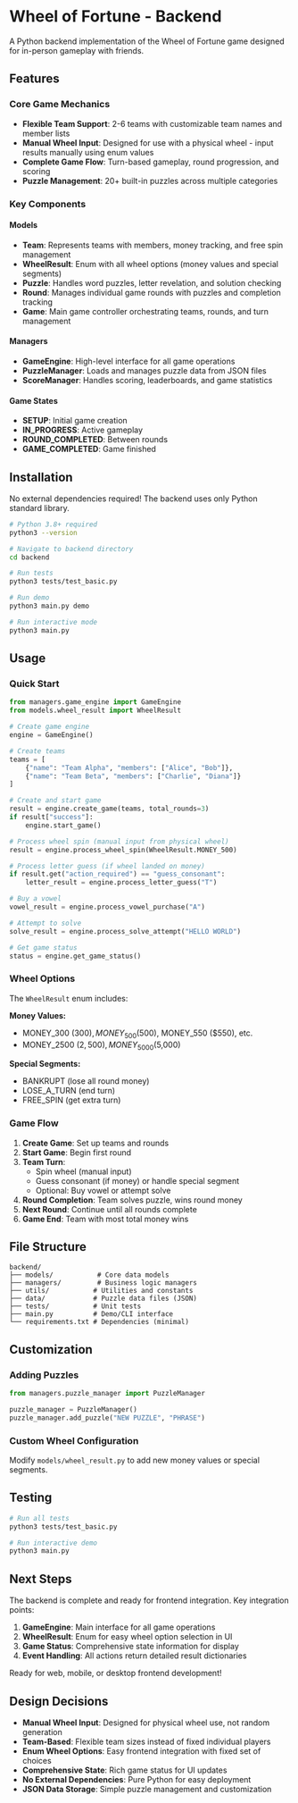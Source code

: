 # Wheel of Fortune - Backend

A Python backend implementation of the Wheel of Fortune game designed for in-person gameplay with friends.

## Features

### Core Game Mechanics
- **Flexible Team Support**: 2-6 teams with customizable team names and member lists
- **Manual Wheel Input**: Designed for use with a physical wheel - input results manually using enum values
- **Complete Game Flow**: Turn-based gameplay, round progression, and scoring
- **Puzzle Management**: 20+ built-in puzzles across multiple categories

### Key Components

#### Models
- **Team**: Represents teams with members, money tracking, and free spin management
- **WheelResult**: Enum with all wheel options (money values and special segments)
- **Puzzle**: Handles word puzzles, letter revelation, and solution checking
- **Round**: Manages individual game rounds with puzzles and completion tracking
- **Game**: Main game controller orchestrating teams, rounds, and turn management

#### Managers
- **GameEngine**: High-level interface for all game operations
- **PuzzleManager**: Loads and manages puzzle data from JSON files
- **ScoreManager**: Handles scoring, leaderboards, and game statistics

#### Game States
- **SETUP**: Initial game creation
- **IN_PROGRESS**: Active gameplay
- **ROUND_COMPLETED**: Between rounds
- **GAME_COMPLETED**: Game finished

## Installation

No external dependencies required! The backend uses only Python standard library.

```bash
# Python 3.8+ required
python3 --version

# Navigate to backend directory
cd backend

# Run tests
python3 tests/test_basic.py

# Run demo
python3 main.py demo

# Run interactive mode
python3 main.py
```

## Usage

### Quick Start
```python
from managers.game_engine import GameEngine
from models.wheel_result import WheelResult

# Create game engine
engine = GameEngine()

# Create teams
teams = [
    {"name": "Team Alpha", "members": ["Alice", "Bob"]},
    {"name": "Team Beta", "members": ["Charlie", "Diana"]}
]

# Create and start game
result = engine.create_game(teams, total_rounds=3)
if result["success"]:
    engine.start_game()

# Process wheel spin (manual input from physical wheel)
result = engine.process_wheel_spin(WheelResult.MONEY_500)

# Process letter guess (if wheel landed on money)
if result.get("action_required") == "guess_consonant":
    letter_result = engine.process_letter_guess("T")

# Buy a vowel
vowel_result = engine.process_vowel_purchase("A")

# Attempt to solve
solve_result = engine.process_solve_attempt("HELLO WORLD")

# Get game status
status = engine.get_game_status()
```

### Wheel Options
The `WheelResult` enum includes:

**Money Values:**
- MONEY_300 ($300), MONEY_500 ($500), MONEY_550 ($550), etc.
- MONEY_2500 ($2,500), MONEY_5000 ($5,000)

**Special Segments:**
- BANKRUPT (lose all round money)
- LOSE_A_TURN (end turn)
- FREE_SPIN (get extra turn)

### Game Flow
1. **Create Game**: Set up teams and rounds
2. **Start Game**: Begin first round
3. **Team Turn**: 
   - Spin wheel (manual input)
   - Guess consonant (if money) or handle special segment
   - Optional: Buy vowel or attempt solve
4. **Round Completion**: Team solves puzzle, wins round money
5. **Next Round**: Continue until all rounds complete
6. **Game End**: Team with most total money wins

## File Structure

```
backend/
├── models/           # Core data models
├── managers/         # Business logic managers
├── utils/           # Utilities and constants
├── data/            # Puzzle data files (JSON)
├── tests/           # Unit tests
├── main.py          # Demo/CLI interface
└── requirements.txt # Dependencies (minimal)
```

## Customization

### Adding Puzzles
```python
from managers.puzzle_manager import PuzzleManager

puzzle_manager = PuzzleManager()
puzzle_manager.add_puzzle("NEW PUZZLE", "PHRASE")
```

### Custom Wheel Configuration
Modify `models/wheel_result.py` to add new money values or special segments.

## Testing

```bash
# Run all tests
python3 tests/test_basic.py

# Run interactive demo
python3 main.py
```

## Next Steps

The backend is complete and ready for frontend integration. Key integration points:

1. **GameEngine**: Main interface for all game operations
2. **WheelResult**: Enum for easy wheel option selection in UI
3. **Game Status**: Comprehensive state information for display
4. **Event Handling**: All actions return detailed result dictionaries

Ready for web, mobile, or desktop frontend development!

## Design Decisions

- **Manual Wheel Input**: Designed for physical wheel use, not random generation
- **Team-Based**: Flexible team sizes instead of fixed individual players  
- **Enum Wheel Options**: Easy frontend integration with fixed set of choices
- **Comprehensive State**: Rich game status for UI updates
- **No External Dependencies**: Pure Python for easy deployment
- **JSON Data Storage**: Simple puzzle management and customization 